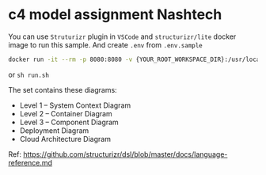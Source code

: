 # c4 model assignment Nashtech

You can use `Struturizr` plugin in `VSCode` and `structurizr/lite` docker image to run this sample. And create `.env` from `.env.sample`

```bash
docker run -it --rm -p 8080:8080 -v {YOUR_ROOT_WORKSPACE_DIR}:/usr/local/structurizr --env-file .env structurizr/lite
```

or
`sh run.sh`

The set contains these diagrams:

- Level 1 – System Context Diagram
- Level 2 – Container Diagram
- Level 3 – Component Diagram
- Deployment Diagram
- Cloud Architecture Diagram

Ref: https://github.com/structurizr/dsl/blob/master/docs/language-reference.md
